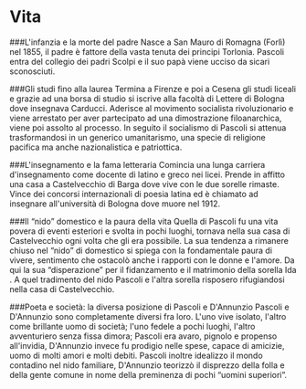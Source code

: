 # Vita

###L'infanzia e la morte del padre
Nasce a San Mauro di Romagna (Forlì) nel 1855, il padre è fattore della vasta tenuta dei principi Torlonia. Pascoli entra del collegio dei padri Scolpi e il suo papà viene ucciso da sicari sconosciuti.

###Gli studi fino alla laurea
Termina a Firenze e poi a Cesena gli studi liceali e grazie ad una borsa di studio si iscrive alla facoltà di Lettere di Bologna dove insegnava Carducci. Aderisce al movimento socialista rivoluzionario e viene arrestato per aver partecipato ad una dimostrazione filoanarchica, viene poi assolto al processo. In seguito il socialismo di Pascoli si attenua trasformandosi in un generico umanitarismo, una specie di religione pacifica ma anche nazionalistica e patriottica.

###L'insegnamento e la fama letteraria
Comincia una lunga carriera d'insegnamento come docente di latino e greco nei licei. Prende in affitto una casa a Castelvecchio di Barga dove vive con le due sorelle rimaste. Vince dei concorsi internazionali di poesia latina ed è chiamato ad insegnare all'università di Bologna dove muore nel 1912.

###Il “nido” domestico e la paura della vita
Quella di Pascoli fu una vita povera di eventi esteriori e svolta in pochi luoghi, tornava nella sua casa di Castelvecchio ogni volta che gli era possibile. La sua tendenza a rimanere chiuso  nel “nido” di domestico si spiega con la fondamentale paura di vivere, sentimento che ostacolò anche i rapporti con le donne e l'amore. Da qui la sua “disperazione” per il fidanzamento e il matrimonio della sorella Ida . A quel tradimento del nido Pascoli e l'altra sorella risposero rifugiandosi nella casa di Castelvecchio.

###Poeta e società: la diversa posizione di Pascoli e D'Annunzio
Pascoli e D'Annunzio sono completamente diversi fra loro. L'uno vive isolato, l'altro come brillante uomo di società; l'uno fedele a pochi luoghi, l'altro avventuriero senza fissa dimora; Pascoli era avaro, pignolo e propenso all'invidia, D'Annunzio invece fu prodigio nelle spese, capace di amicizie, uomo di molti amori e molti debiti. Pascoli inoltre idealizzo il mondo contadino nel nido familiare, D'Annunzio teorizzò il disprezzo della folla e della gente comune in nome della preminenza di pochi “uomini superiori”.
